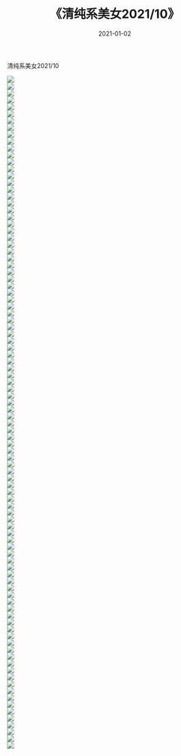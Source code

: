 ﻿---
layout: post
title:  《清纯系美女2021/10》
date:   2021-01-02
img: http://img.660000.xyz/Sharelink/清纯系美女/2021/10/000.jpg
categories: [美女, 清纯, 唯美]
---

清纯系美女2021/10

 ![](http://img.660000.xyz/Sharelink/清纯系美女/2021/10/001.jpeg) <br>![](http://img.660000.xyz/Sharelink/清纯系美女/2021/10/002.jpeg) <br>![](http://img.660000.xyz/Sharelink/清纯系美女/2021/10/003.jpeg) <br>![](http://img.660000.xyz/Sharelink/清纯系美女/2021/10/004.jpeg) <br>![](http://img.660000.xyz/Sharelink/清纯系美女/2021/10/005.jpeg) <br>![](http://img.660000.xyz/Sharelink/清纯系美女/2021/10/006.jpeg) <br>![](http://img.660000.xyz/Sharelink/清纯系美女/2021/10/007.jpeg) <br>![](http://img.660000.xyz/Sharelink/清纯系美女/2021/10/008.jpeg) <br>![](http://img.660000.xyz/Sharelink/清纯系美女/2021/10/009.jpeg) <br>![](http://img.660000.xyz/Sharelink/清纯系美女/2021/10/010.jpeg) <br>![](http://img.660000.xyz/Sharelink/清纯系美女/2021/10/011.jpeg) <br>![](http://img.660000.xyz/Sharelink/清纯系美女/2021/10/012.jpeg) <br>![](http://img.660000.xyz/Sharelink/清纯系美女/2021/10/013.jpeg) <br>![](http://img.660000.xyz/Sharelink/清纯系美女/2021/10/014.jpeg) <br>![](http://img.660000.xyz/Sharelink/清纯系美女/2021/10/015.jpeg) <br>![](http://img.660000.xyz/Sharelink/清纯系美女/2021/10/016.jpeg) <br>![](http://img.660000.xyz/Sharelink/清纯系美女/2021/10/017.jpeg) <br>![](http://img.660000.xyz/Sharelink/清纯系美女/2021/10/018.jpeg) <br>![](http://img.660000.xyz/Sharelink/清纯系美女/2021/10/019.jpeg) <br>![](http://img.660000.xyz/Sharelink/清纯系美女/2021/10/020.jpeg) <br>![](http://img.660000.xyz/Sharelink/清纯系美女/2021/10/021.jpeg) <br>![](http://img.660000.xyz/Sharelink/清纯系美女/2021/10/022.jpeg) <br>![](http://img.660000.xyz/Sharelink/清纯系美女/2021/10/023.jpeg) <br>![](http://img.660000.xyz/Sharelink/清纯系美女/2021/10/024.jpeg) <br>![](http://img.660000.xyz/Sharelink/清纯系美女/2021/10/025.jpeg) <br>![](http://img.660000.xyz/Sharelink/清纯系美女/2021/10/026.jpeg) <br>![](http://img.660000.xyz/Sharelink/清纯系美女/2021/10/027.jpeg) <br>![](http://img.660000.xyz/Sharelink/清纯系美女/2021/10/028.jpeg) <br>![](http://img.660000.xyz/Sharelink/清纯系美女/2021/10/029.jpeg) <br>![](http://img.660000.xyz/Sharelink/清纯系美女/2021/10/030.jpeg) <br>![](http://img.660000.xyz/Sharelink/清纯系美女/2021/10/031.jpeg) <br>![](http://img.660000.xyz/Sharelink/清纯系美女/2021/10/032.jpeg) <br>![](http://img.660000.xyz/Sharelink/清纯系美女/2021/10/033.jpeg) <br>![](http://img.660000.xyz/Sharelink/清纯系美女/2021/10/034.jpeg) <br>![](http://img.660000.xyz/Sharelink/清纯系美女/2021/10/035.jpeg) <br>![](http://img.660000.xyz/Sharelink/清纯系美女/2021/10/036.jpeg) <br>![](http://img.660000.xyz/Sharelink/清纯系美女/2021/10/037.jpeg) <br>![](http://img.660000.xyz/Sharelink/清纯系美女/2021/10/038.jpeg) <br>![](http://img.660000.xyz/Sharelink/清纯系美女/2021/10/039.jpeg) <br>![](http://img.660000.xyz/Sharelink/清纯系美女/2021/10/040.jpeg) <br>![](http://img.660000.xyz/Sharelink/清纯系美女/2021/10/041.jpeg) <br>![](http://img.660000.xyz/Sharelink/清纯系美女/2021/10/042.jpeg) <br>![](http://img.660000.xyz/Sharelink/清纯系美女/2021/10/043.jpeg) <br>![](http://img.660000.xyz/Sharelink/清纯系美女/2021/10/044.jpeg) <br>![](http://img.660000.xyz/Sharelink/清纯系美女/2021/10/045.jpeg) <br>![](http://img.660000.xyz/Sharelink/清纯系美女/2021/10/046.jpeg) <br>![](http://img.660000.xyz/Sharelink/清纯系美女/2021/10/047.jpeg) <br>![](http://img.660000.xyz/Sharelink/清纯系美女/2021/10/048.jpeg) <br>![](http://img.660000.xyz/Sharelink/清纯系美女/2021/10/049.jpeg) <br>![](http://img.660000.xyz/Sharelink/清纯系美女/2021/10/050.jpeg) <br>![](http://img.660000.xyz/Sharelink/清纯系美女/2021/10/051.jpeg) <br>![](http://img.660000.xyz/Sharelink/清纯系美女/2021/10/052.jpeg) <br>![](http://img.660000.xyz/Sharelink/清纯系美女/2021/10/053.jpeg) <br>![](http://img.660000.xyz/Sharelink/清纯系美女/2021/10/054.jpeg) <br>![](http://img.660000.xyz/Sharelink/清纯系美女/2021/10/055.jpeg) <br>![](http://img.660000.xyz/Sharelink/清纯系美女/2021/10/056.jpeg) <br>![](http://img.660000.xyz/Sharelink/清纯系美女/2021/10/057.jpeg) <br>![](http://img.660000.xyz/Sharelink/清纯系美女/2021/10/058.jpeg) <br>![](http://img.660000.xyz/Sharelink/清纯系美女/2021/10/059.jpeg) <br>![](http://img.660000.xyz/Sharelink/清纯系美女/2021/10/060.jpeg) <br>![](http://img.660000.xyz/Sharelink/清纯系美女/2021/10/061.jpeg) <br>![](http://img.660000.xyz/Sharelink/清纯系美女/2021/10/062.jpeg) <br>![](http://img.660000.xyz/Sharelink/清纯系美女/2021/10/063.jpeg) <br>![](http://img.660000.xyz/Sharelink/清纯系美女/2021/10/064.jpeg) <br>![](http://img.660000.xyz/Sharelink/清纯系美女/2021/10/065.jpeg) <br>![](http://img.660000.xyz/Sharelink/清纯系美女/2021/10/066.jpeg) <br>![](http://img.660000.xyz/Sharelink/清纯系美女/2021/10/067.jpeg) <br>![](http://img.660000.xyz/Sharelink/清纯系美女/2021/10/068.jpeg) <br>![](http://img.660000.xyz/Sharelink/清纯系美女/2021/10/069.jpeg) <br>![](http://img.660000.xyz/Sharelink/清纯系美女/2021/10/070.jpeg) <br>![](http://img.660000.xyz/Sharelink/清纯系美女/2021/10/071.jpeg) <br>![](http://img.660000.xyz/Sharelink/清纯系美女/2021/10/072.jpeg) <br>![](http://img.660000.xyz/Sharelink/清纯系美女/2021/10/073.jpeg) <br>![](http://img.660000.xyz/Sharelink/清纯系美女/2021/10/074.jpeg) <br>![](http://img.660000.xyz/Sharelink/清纯系美女/2021/10/075.jpeg) <br>![](http://img.660000.xyz/Sharelink/清纯系美女/2021/10/076.jpeg) <br>![](http://img.660000.xyz/Sharelink/清纯系美女/2021/10/077.jpeg) <br>![](http://img.660000.xyz/Sharelink/清纯系美女/2021/10/078.jpeg) <br>![](http://img.660000.xyz/Sharelink/清纯系美女/2021/10/079.jpeg) <br>![](http://img.660000.xyz/Sharelink/清纯系美女/2021/10/080.jpeg) <br>![](http://img.660000.xyz/Sharelink/清纯系美女/2021/10/081.jpeg) <br>![](http://img.660000.xyz/Sharelink/清纯系美女/2021/10/082.jpeg) <br>![](http://img.660000.xyz/Sharelink/清纯系美女/2021/10/083.jpeg) <br>![](http://img.660000.xyz/Sharelink/清纯系美女/2021/10/084.jpeg) <br>![](http://img.660000.xyz/Sharelink/清纯系美女/2021/10/085.jpeg) <br>![](http://img.660000.xyz/Sharelink/清纯系美女/2021/10/086.jpeg) <br>![](http://img.660000.xyz/Sharelink/清纯系美女/2021/10/087.jpeg) <br>![](http://img.660000.xyz/Sharelink/清纯系美女/2021/10/088.jpeg) <br>![](http://img.660000.xyz/Sharelink/清纯系美女/2021/10/089.jpeg) <br>![](http://img.660000.xyz/Sharelink/清纯系美女/2021/10/090.jpeg) <br>![](http://img.660000.xyz/Sharelink/清纯系美女/2021/10/091.jpeg) <br>![](http://img.660000.xyz/Sharelink/清纯系美女/2021/10/092.jpeg) <br>![](http://img.660000.xyz/Sharelink/清纯系美女/2021/10/093.jpeg) <br>![](http://img.660000.xyz/Sharelink/清纯系美女/2021/10/094.jpeg) <br>![](http://img.660000.xyz/Sharelink/清纯系美女/2021/10/095.jpeg) <br>![](http://img.660000.xyz/Sharelink/清纯系美女/2021/10/096.jpeg) <br>![](http://img.660000.xyz/Sharelink/清纯系美女/2021/10/097.jpeg) <br>![](http://img.660000.xyz/Sharelink/清纯系美女/2021/10/098.jpeg) <br>